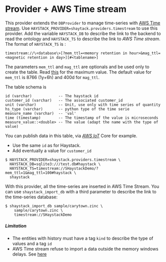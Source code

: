 # Provider + AWS Time stream

This provider extends the `DBProvider` to manage time-series with
[AWS Time stream](https://docs.aws.amazon.com/timestream/). Use `HAYSTACK_PROVIDER=shaytack.providers.timestream` to use
this provider. Add the variable `HAYSTACK_DB` to describe the link to the backend to read the ontology and `HAYSTACK_TS`
to describe the link to *AWS Time stream*. The format of `HAYSTACK_TS` is :

`timestream://\<database\>[?mem_ttl=<memory retention in hour>&mag_ttl=<magnetic retention in day>][#<tablename>]`

The parameters `mem_ttl` and `mag_ttl` are optionals and be used only to create the table.
Read [this](https://docs.aws.amazon.com/timestream/latest/developerguide/API_RetentionProperties.html)
for the maximum value. The default value for `mem_ttl` is 8766 (1y+6h) and 400d for `mag_ttl`.

The table schema is

```
id (varchar)            -- The haystack id
customer_id (varchar)   -- The associated customer_id
unit (varchar)          -- Unit, use only with time series of quantity
hs_type (varchar)       -- python type of the time serie
measure_name (varchar)  -- 'val'
time (timestamp)        -- The timestamp of the value is microseconds
measure_value::<double> -- The value (adapt the name with the type of value)
```

You can publish data in this table, via *[AWS IoT](https://aws.amazon.com/fr/iot/)* Core for example.

- Use the same `id` as for Haystack.
- Add eventually a value for `customer_id`

```console
$ HAYSTACK_PROVIDER=shaystack.providers.timestream \
  HAYSTACK_DB=sqlite3:///test.db#haystack \
  HAYSTACK_TS=timestream://SHaystackDemo/?mem_ttl=1&mag_ttl=100#haystack \
  shaystack
```

With this provider, all the time-series are inserted in AWS Time Stream. You can use `shaystack_import_db` with a third
parameter to describe the link to the time-series database:

```console
$ shaystack_import_db sample/carytown.zinc \
    sample/carytown.zinc \
    timestream://SHaystackDemo
```

##### Limitation

- The entities with history must have a tag `kind` to describe the type of values and a tag `id`
- AWS Time stream refuse to import a data outside the memory windows delays.
  See [here](https://docs.aws.amazon.com/timestream/latest/developerguide/API_RejectedRecord.html)

